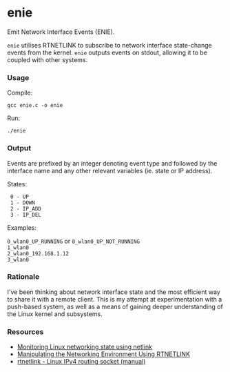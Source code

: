 # enie

Emit Network Interface Events (ENIE).

`enie` utilises RTNETLINK to subscribe to network interface state-change events from the kernel. `enie` outputs events on stdout, allowing it to be coupled with other systems.

### Usage

Compile:

`gcc enie.c -o enie`

Run:

`./enie`

### Output

Events are prefixed by an integer denoting event type and followed by the interface name and any other relevant variables (ie. state or IP address).

States:

```
 0 - UP
 1 - DOWN
 2 - IP_ADD
 3 - IP_DEL
```

Examples:

`0_wlan0_UP_RUNNING` or `0_wlan0_UP_NOT_RUNNING`  
`1_wlan0`  
`2_wlan0_192.168.1.12`  
`3_wlan0`

### Rationale

I've been thinking about network interface state and the most efficient way to share it with a remote client. This is my attempt at experimentation with a push-based system, as well as a means of gaining deeper understanding of the Linux kernel and subsystems.

### Resources

 - [Monitoring Linux networking state using netlink](https://olegkutkov.me/2018/02/14/monitoring-linux-networking-state-using-netlink/)
 - [Manipulating the Networking Environment Using RTNETLINK](https://www.linuxjournal.com/article/8498)
 - [rtnetlink - Linux IPv4 routing socket (manual)](http://man7.org/linux/man-pages/man7/rtnetlink.7.html)
